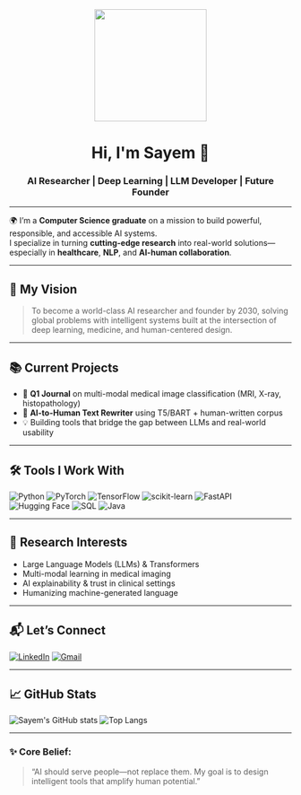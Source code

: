 <div align="center">
  <img src="https://media.giphy.com/media/Z9mnGHAh5i6hy9yRag/giphy.gif" width="200"/>
  <h1>Hi, I'm Sayem 👋</h1>
  <h3>AI Researcher | Deep Learning | LLM Developer | Future Founder</h3>
</div>

---

🌍 I’m a **Computer Science graduate** on a mission to build powerful, responsible, and accessible AI systems.  
I specialize in turning **cutting-edge research** into real-world solutions—especially in **healthcare**, **NLP**, and **AI-human collaboration**.

---

## 💼 My Vision

> To become a world-class AI researcher and founder by 2030, solving global problems with intelligent systems built at the intersection of deep learning, medicine, and human-centered design.

---

## 📚 Current Projects
- 🔬 **Q1 Journal** on multi-modal medical image classification (MRI, X-ray, histopathology)
- 🧠 **AI-to-Human Text Rewriter** using T5/BART + human-written corpus
- 💡 Building tools that bridge the gap between LLMs and real-world usability

---

## 🛠 Tools I Work With

![Python](https://img.shields.io/badge/-Python-000?&logo=Python)
![PyTorch](https://img.shields.io/badge/-PyTorch-000?&logo=PyTorch)
![TensorFlow](https://img.shields.io/badge/-TensorFlow-000?&logo=TensorFlow)
![scikit-learn](https://img.shields.io/badge/-Scikit_Learn-000?&logo=scikit-learn)
![FastAPI](https://img.shields.io/badge/-FastAPI-000?&logo=FastAPI)
![Hugging Face](https://img.shields.io/badge/-Hugging%20Face-000?logo=huggingface)
![SQL](https://img.shields.io/badge/-MySQL-000?&logo=mysql)
![Java](https://img.shields.io/badge/-Java-000?&logo=java)

---

## 🧠 Research Interests
- Large Language Models (LLMs) & Transformers  
- Multi-modal learning in medical imaging  
- AI explainability & trust in clinical settings  
- Humanizing machine-generated language  

---

## 📬 Let’s Connect

[![LinkedIn](https://img.shields.io/badge/-LinkedIn-blue?style=flat-square&logo=linkedin&logoColor=white)](https://www.linkedin.com/in/sayem-ahmed-5b21b21b5/)
[![Gmail](https://img.shields.io/badge/-sayem1.ahamed@gmail.com-red?style=flat-square&logo=gmail&logoColor=white)](mailto:sayem1.ahamed@gmail.com)

---

## 📈 GitHub Stats

![Sayem's GitHub stats](https://github-readme-stats.vercel.app/api?username=sayem7456&show_icons=true&theme=blue-green)
![Top Langs](https://github-readme-stats.vercel.app/api/top-langs/?username=sayem7456&layout=compact&theme=blue-green)

---

### ✨ Core Belief:
> “AI should serve people—not replace them. My goal is to design intelligent tools that amplify human potential.”
